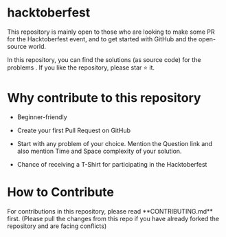 # hacktoberfest

This repository is mainly open to those who are looking to make some PR for the Hacktoberfest event, and to get started with GitHub and the open-source world.

In this repository, you can find the solutions (as source code) for the problems . If you like the repository, please star ⭐ it.

<h1>Why contribute to this repository</h1>

* Beginner-friendly

* Create your first Pull Request on GitHub

* Start with any problem of your choice. Mention the Question link and also mention Time and Space complexity of your solution.

* Chance of receiving a T-Shirt for participating in the Hacktoberfest

<h1>How to Contribute</h1>
For contributions in this repository, please read **CONTRIBUTING.md** first. (Please pull the changes from this repo if you have already forked the repository and are facing conflicts)
